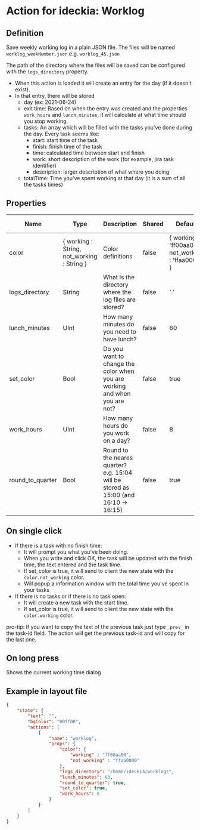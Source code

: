 # Action for ideckia: Worklog

## Definition

Save weekly working log in a plain JSON file. The files will be named `worklog_weekNumber.json` e.g. `worklog_45.json`

The path of the directory where the files will be saved can be configured with the `logs_directory` property.

* When this action is loaded it will create an entry for the day (if it doesn't exist).
* In that entry, there will be stored
  * day (ex: 2021-06-24)
  * exit time: Based on when the entry was created and the properties `work_hours` and `lunch_minutes`, it will calculate at what time should you stop working.
  * tasks: An array which will be filled with the tasks you've done during the day. Every task seems like:
    * start: start time of the task
    * finish: finish time of the task
    * time: calculated time between start and finish
    * work: short description of the work (for example, jira task identifier)
    * description: larger description of what where you doing
  * totalTime: Time you've spent working at that day (it is a sum of all the tasks times)

## Properties

| Name | Type | Description | Shared | Default | Possible values |
| ----- |----- | ----- | ----- | ----- | ----- |
| color | { working : String, not_working : String } | Color definitions | false | { working : 'ff00aa00', not_working : 'ffaa0000' } | null |
| logs_directory | String | What is the directory where the log files are stored? | false | '.' | null |
| lunch_minutes | UInt | How many minutes do you need to have lunch? | false | 60 | null |
| set_color | Bool | Do you want to change the color when you are working and when you are not? | false | true | null |
| work_hours | UInt | How many hours do you work on a day? | false | 8 | null |
| round_to_quarter | Bool | Round to the neares quarter? e.g. 15:04 will be stored as 15:00 (and 16:10 -> 16:15)  | false | true | null |

## On single click

* If there is a task with no finish time:
  * It will prompt you what you've been doing.
  * When you write and click OK, the task will be updated with the finish time, the text entered and the task time.
  * If set_color is true, it will send to client the new state with the `color.not_working` color.
  * Will popup a information window with the total time you've spent in your tasks
* If there is no tasks or if there is no task open:
  * It will create a new task with the start time.
  * If set_color is true, it will send to client the new state with the `color.working` color.

pro-tip: If you want to copy the text of the previous task just type `_prev_` in the task-id field. The action will get the previous task-id and will copy for the last one.

## On long press

Shows the current working time dialog

## Example in layout file

```json
{
    "state": {
        "text": "",
        "bgColor": "00ff00",
        "actions": [
            {
                "name": "worklog",
                "props": {
                    "color": {
                        "working" : "ff00aa00",
                        "not_working" : "ffaa0000"
                    },
                    "logs_directory": "/home/ideckia/worklogs",
                    "lunch_minutes": 60,
                    "round_to_quarter": true,
                    "set_color": true,
                    "work_hours": 8
                }
            }
        ]
    }
}
```
